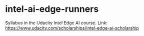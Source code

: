 # intel-ai-edge-runners
Syllabus in the Udacity Intel Edge AI course.
Link: https://www.udacity.com/scholarships/intel-edge-ai-scholarship
